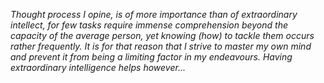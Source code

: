 _Thought process I opine, is of more importance than of extraordinary intellect, for few tasks require immense comprehension beyond the capacity of the average person, yet knowing (how) to tackle them occurs rather frequently. It is for that reason that I strive to master my own mind and prevent it from being a limiting factor in my endeavours. Having extraordinary intelligence helps however..._
